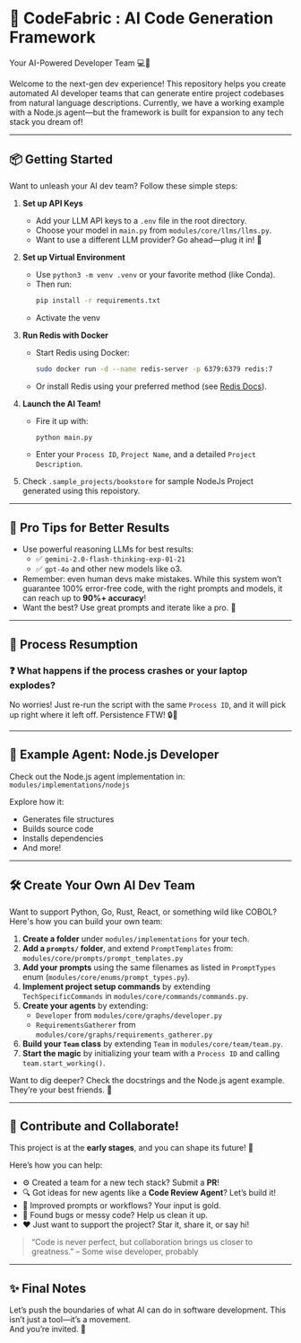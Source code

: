 # 🚀 CodeFabric : AI Code Generation Framework  
Your AI-Powered Developer Team 💻🧠

Welcome to the next-gen dev experience! This repository helps you create automated AI developer teams that can generate entire project codebases from natural language descriptions. Currently, we have a working example with a Node.js agent—but the framework is built for expansion to any tech stack you dream of!

---

## 📦 Getting Started

Want to unleash your AI dev team? Follow these simple steps:

1. **Set up API Keys**  
   - Add your LLM API keys to a `.env` file in the root directory.  
   - Choose your model in `main.py` from `modules/core/llms/llms.py`.  
   - Want to use a different LLM provider? Go ahead—plug it in! 🧩

2. **Set up Virtual Environment**  
   - Use `python3 -m venv .venv` or your favorite method (like Conda).  
   - Then run:  
     ```bash
     pip install -r requirements.txt
     ```
   - Activate the venv

3. **Run Redis with Docker**  
   - Start Redis using Docker:  
     ```bash
     sudo docker run -d --name redis-server -p 6379:6379 redis:7
     ```  
   - Or install Redis using your preferred method (see [Redis Docs](https://redis.io)).

4. **Launch the AI Team!**  
   - Fire it up with:  
     ```bash
     python main.py
     ```  
   - Enter your `Process ID`, `Project Name`, and a detailed `Project Description`.
  
5. Check `.sample_projects/bookstore` for sample NodeJs Project generated using this repoistory.

---

## 🧠 Pro Tips for Better Results

- Use powerful reasoning LLMs for best results:
  - ✅ `gemini-2.0-flash-thinking-exp-01-21`
  - ✅ `gpt-4o` and other new models like o3.
- Remember: even human devs make mistakes. While this system won’t guarantee 100% error-free code, with the right prompts and models, it can reach up to **90%+ accuracy**!  
- Want the best? Use great prompts and iterate like a pro. 🔁

---

## 🔁 Process Resumption

### ❓ What happens if the process crashes or your laptop explodes?

No worries! Just re-run the script with the same `Process ID`, and it will pick up right where it left off. Persistence FTW! 🔒💪

---

## 📂 Example Agent: Node.js Developer

Check out the Node.js agent implementation in:  
`modules/implementations/nodejs`

Explore how it:
- Generates file structures
- Builds source code
- Installs dependencies
- And more!

---

## 🛠️ Create Your Own AI Dev Team

Want to support Python, Go, Rust, React, or something wild like COBOL? Here's how you can build your own team:

1. **Create a folder** under `modules/implementations` for your tech.
2. **Add a `prompts/` folder**, and extend `PromptTemplates` from:  
   `modules/core/prompts/prompt_templates.py`
3. **Add your prompts** using the same filenames as listed in `PromptTypes` enum (`modules/core/enums/prompt_types.py`).
4. **Implement project setup commands** by extending `TechSpecificCommands` in `modules/core/commands/commands.py`.
5. **Create your agents** by extending:
   - `Developer` from `modules/core/graphs/developer.py`
   - `RequirementsGatherer` from `modules/core/graphs/requirements_gatherer.py`
6. **Build your `Team` class** by extending `Team` in `modules/core/team/team.py`.
7. **Start the magic** by initializing your team with a `Process ID` and calling `team.start_working()`.

Want to dig deeper? Check the docstrings and the Node.js agent example. They’re your best friends. 📘

---

## 🤝 Contribute and Collaborate!

This project is at the **early stages**, and you can shape its future! 🌱

Here’s how you can help:

- ⚙️ Created a team for a new tech stack? Submit a **PR**!
- 🔍 Got ideas for new agents like a **Code Review Agent**? Let’s build it!
- 🧠 Improved prompts or workflows? Your input is gold.
- 🧼 Found bugs or messy code? Help us clean it up.
- ❤️ Just want to support the project? Star it, share it, or say hi!

> “Code is never perfect, but collaboration brings us closer to greatness.” – Some wise developer, probably

---

## ✨ Final Notes

Let’s push the boundaries of what AI can do in software development. This isn’t just a tool—it’s a movement.  
And you’re invited. 🎉
